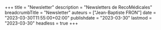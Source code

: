 +++
title = "Newsletter"
description = "Newsletters de RecoMédicales"
breadcrumbTitle = "Newsletter"
auteurs = ["Jean-Baptiste FRON"]
date = "2023-03-30T11:55:00+02:00"
publishdate = "2023-03-30"
lastmod = "2023-03-30"
headless = true
+++
